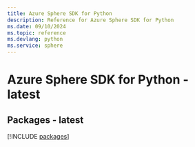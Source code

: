 ```yaml
---
title: Azure Sphere SDK for Python
description: Reference for Azure Sphere SDK for Python
ms.date: 09/10/2024
ms.topic: reference
ms.devlang: python
ms.service: sphere
---
```

# Azure Sphere SDK for Python - latest
## Packages - latest
[!INCLUDE [packages](sphere-index.md)]